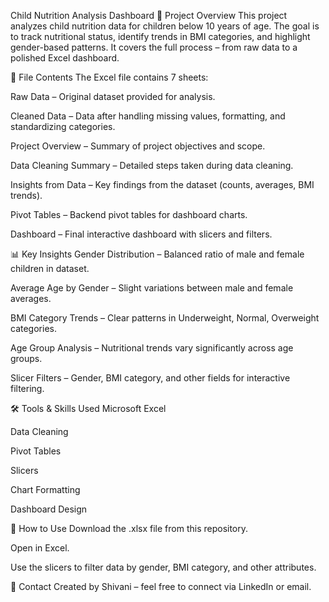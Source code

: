 Child Nutrition Analysis Dashboard
📌 Project Overview
This project analyzes child nutrition data for children below 10 years of age.
The goal is to track nutritional status, identify trends in BMI categories, and highlight gender-based patterns.
It covers the full process – from raw data to a polished Excel dashboard.

📂 File Contents
The Excel file contains 7 sheets:

Raw Data – Original dataset provided for analysis.

Cleaned Data – Data after handling missing values, formatting, and standardizing categories.

Project Overview – Summary of project objectives and scope.

Data Cleaning Summary – Detailed steps taken during data cleaning.

Insights from Data – Key findings from the dataset (counts, averages, BMI trends).

Pivot Tables – Backend pivot tables for dashboard charts.

Dashboard – Final interactive dashboard with slicers and filters.

📊 Key Insights
Gender Distribution – Balanced ratio of male and female children in dataset.

Average Age by Gender – Slight variations between male and female averages.

BMI Category Trends – Clear patterns in Underweight, Normal, Overweight categories.

Age Group Analysis – Nutritional trends vary significantly across age groups.

Slicer Filters – Gender, BMI category, and other fields for interactive filtering.

🛠 Tools & Skills Used
Microsoft Excel

Data Cleaning

Pivot Tables

Slicers

Chart Formatting

Dashboard Design


🚀 How to Use
Download the .xlsx file from this repository.

Open in Excel.

Use the slicers to filter data by gender, BMI category, and other attributes.

📧 Contact
Created by Shivani – feel free to connect via LinkedIn or email.
